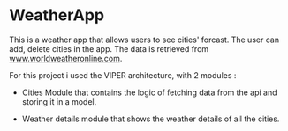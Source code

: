 # WeatherApp

This is a weather app that allows users to see cities' forcast. The user can add, delete cities in the app. The data is retrieved from www.worldweatheronline.com.

For this project i used the VIPER architecture, with 2 modules :

- Cities Module that contains the logic of fetching data from the api and storing it in a model.

- Weather details module that shows the weather details of all the cities.
